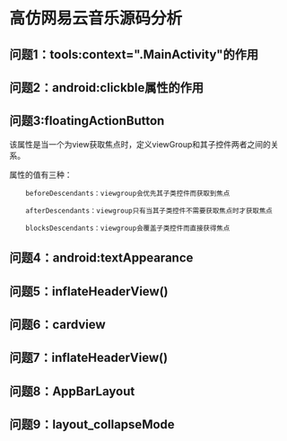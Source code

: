 <h1>高仿网易云音乐源码分析</h1>

<h2>问题1：tools:context=".MainActivity"的作用</h2>
<h2>问题2：android:clickble属性的作用<h2>
<h2>问题3:floatingActionButton</h2>
该属性是当一个为view获取焦点时，定义viewGroup和其子控件两者之间的关系。

属性的值有三种：

        beforeDescendants：viewgroup会优先其子类控件而获取到焦点

        afterDescendants：viewgroup只有当其子类控件不需要获取焦点时才获取焦点

        blocksDescendants：viewgroup会覆盖子类控件而直接获得焦点
<h2>问题4：android:textAppearance</h2>
<h2>问题5：inflateHeaderView()</h2>
<h2>问题6：cardview</h2>
<h2>问题7：inflateHeaderView()</h2>
<h2>问题8：AppBarLayout</h2>
<h2>问题9：layout_collapseMode</h2>
